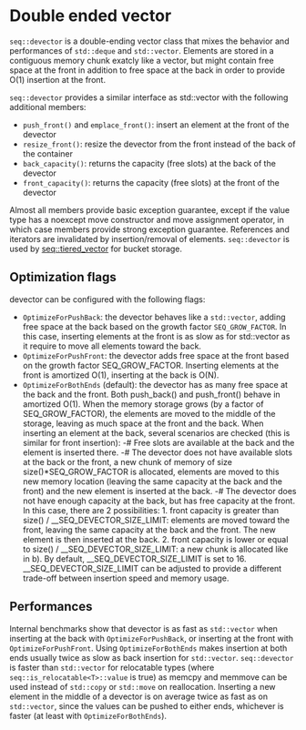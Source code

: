 # Double ended vector

`seq::devector` is a double-ending vector class that mixes the behavior and performances of `std::deque` and `std::vector`.
Elements are stored in a contiguous memory chunk exatcly like a vector, but might contain free space at the front in addition to free space at the back in order to provide O(1) insertion at the front.

`seq::devector` provides a similar interface as std::vector with the following additional members:
-	`push_front()` and `emplace_front()`: insert an element at the front of the devector
-	`resize_front()`: resize the devector from the front instead of the back of the container
-	`back_capacity()`: returns the capacity (free slots) at the back of the devector
-	`front_capacity()`: returns the capacity (free slots) at the front of the devector

Almost all members provide basic exception guarantee, except if the value type has a noexcept move constructor and move assignment operator, in which case members provide strong exception guarantee.
References and iterators are invalidated by insertion/removal of elements.
`seq::devector` is used by [seq::tiered_vector](tiered_vector.md) for bucket storage.

## Optimization flags

devector can be configured with the following flags:
-	`OptimizeForPushBack`: the devector behaves like a `std::vector`, adding free space at the back based on the growth factor `SEQ_GROW_FACTOR`.
	In this case, inserting elements at the front is as slow as for std::vector as it require to move all elements toward the back.
-	`OptimizeForPushFront`: the devector adds free space at the front based on the growth factor SEQ_GROW_FACTOR. Inserting elements at the front is amortized O(1), inserting at the back is O(N).
-	`OptimizeForBothEnds` (default): the devector has as many free space at the back and the front. Both push_back() and push_front() behave in amortized O(1).
	When the memory storage grows (by a factor of SEQ_GROW_FACTOR), the elements are moved to the middle of the storage, leaving as much space at the front and the back.
	When inserting an element at the back, several scenarios are checked (this is similar for front insertion):
		-#	Free slots are available at the back and the element is inserted there.
		-#	The devector does not have available slots at the back or the front, a new chunk of memory of size size()*SEQ_GROW_FACTOR is allocated,
		elements are moved to this new memory location (leaving the same capacity at the back and the front) and the new element is inserted at the back.
		-#	The devector does not have enough capacity at the back, but has free capacity at the front. In this case, there are 2 possibilities:
			1.	front capacity is greater than size() / __SEQ_DEVECTOR_SIZE_LIMIT: elements are moved toward the front, leaving the same capacity at the back and the front. The new element is then inserted at the back.
			2.	front capacity is lower or equal to size() / __SEQ_DEVECTOR_SIZE_LIMIT: a new chunk is allocated like in b). By default, __SEQ_DEVECTOR_SIZE_LIMIT is set to 16.
			__SEQ_DEVECTOR_SIZE_LIMIT can be adjusted to provide a different trade-off between insertion speed and memory usage.


## Performances

Internal benchmarks show that devector is as fast as `std::vector` when inserting at the back with `OptimizeForPushBack`, or inserting at the front with `OptimizeForPushFront`.
Using `OptimizeForBothEnds` makes insertion at both ends usually twice as slow as back insertion for `std::vector`.
`seq::devector` is faster than `std::vector` for relocatable types (where `seq::is_relocatable<T>::value` is true) as memcpy and memmove can be used instead of `std::copy` or `std::move` on reallocation.
Inserting a new element in the middle of a devector is on average twice as fast as on `std::vector`, since the values can be pushed to either ends, whichever is faster (at least with `OptimizeForBothEnds`).
